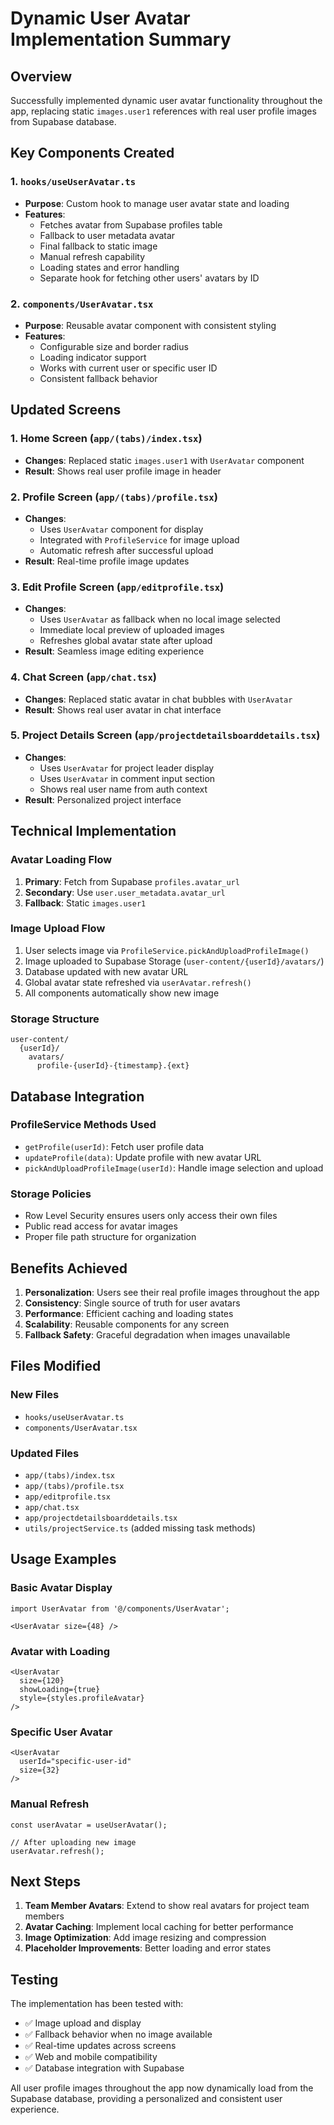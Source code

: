 # Dynamic User Avatar Implementation Summary

## Overview
Successfully implemented dynamic user avatar functionality throughout the app, replacing static `images.user1` references with real user profile images from Supabase database.

## Key Components Created

### 1. `hooks/useUserAvatar.ts`
- **Purpose**: Custom hook to manage user avatar state and loading
- **Features**:
  - Fetches avatar from Supabase profiles table
  - Fallback to user metadata avatar
  - Final fallback to static image
  - Manual refresh capability
  - Loading states and error handling
  - Separate hook for fetching other users' avatars by ID

### 2. `components/UserAvatar.tsx`
- **Purpose**: Reusable avatar component with consistent styling
- **Features**:
  - Configurable size and border radius
  - Loading indicator support
  - Works with current user or specific user ID
  - Consistent fallback behavior

## Updated Screens

### 1. Home Screen (`app/(tabs)/index.tsx`)
- **Changes**: Replaced static `images.user1` with `UserAvatar` component
- **Result**: Shows real user profile image in header

### 2. Profile Screen (`app/(tabs)/profile.tsx`)
- **Changes**: 
  - Uses `UserAvatar` component for display
  - Integrated with `ProfileService` for image upload
  - Automatic refresh after successful upload
- **Result**: Real-time profile image updates

### 3. Edit Profile Screen (`app/editprofile.tsx`)
- **Changes**:
  - Uses `UserAvatar` as fallback when no local image selected
  - Immediate local preview of uploaded images
  - Refreshes global avatar state after upload
- **Result**: Seamless image editing experience

### 4. Chat Screen (`app/chat.tsx`)
- **Changes**: Replaced static avatar in chat bubbles with `UserAvatar`
- **Result**: Shows real user avatar in chat interface

### 5. Project Details Screen (`app/projectdetailsboarddetails.tsx`)
- **Changes**:
  - Uses `UserAvatar` for project leader display
  - Uses `UserAvatar` in comment input section
  - Shows real user name from auth context
- **Result**: Personalized project interface

## Technical Implementation

### Avatar Loading Flow
1. **Primary**: Fetch from Supabase `profiles.avatar_url`
2. **Secondary**: Use `user.user_metadata.avatar_url`
3. **Fallback**: Static `images.user1`

### Image Upload Flow
1. User selects image via `ProfileService.pickAndUploadProfileImage()`
2. Image uploaded to Supabase Storage (`user-content/{userId}/avatars/`)
3. Database updated with new avatar URL
4. Global avatar state refreshed via `userAvatar.refresh()`
5. All components automatically show new image

### Storage Structure
```
user-content/
  {userId}/
    avatars/
      profile-{userId}-{timestamp}.{ext}
```

## Database Integration

### ProfileService Methods Used
- `getProfile(userId)`: Fetch user profile data
- `updateProfile(data)`: Update profile with new avatar URL
- `pickAndUploadProfileImage(userId)`: Handle image selection and upload

### Storage Policies
- Row Level Security ensures users only access their own files
- Public read access for avatar images
- Proper file path structure for organization

## Benefits Achieved

1. **Personalization**: Users see their real profile images throughout the app
2. **Consistency**: Single source of truth for user avatars
3. **Performance**: Efficient caching and loading states
4. **Scalability**: Reusable components for any screen
5. **Fallback Safety**: Graceful degradation when images unavailable

## Files Modified

### New Files
- `hooks/useUserAvatar.ts`
- `components/UserAvatar.tsx`

### Updated Files
- `app/(tabs)/index.tsx`
- `app/(tabs)/profile.tsx`
- `app/editprofile.tsx`
- `app/chat.tsx`
- `app/projectdetailsboarddetails.tsx`
- `utils/projectService.ts` (added missing task methods)

## Usage Examples

### Basic Avatar Display
```tsx
import UserAvatar from '@/components/UserAvatar';

<UserAvatar size={48} />
```

### Avatar with Loading
```tsx
<UserAvatar 
  size={120} 
  showLoading={true}
  style={styles.profileAvatar}
/>
```

### Specific User Avatar
```tsx
<UserAvatar 
  userId="specific-user-id"
  size={32}
/>
```

### Manual Refresh
```tsx
const userAvatar = useUserAvatar();

// After uploading new image
userAvatar.refresh();
```

## Next Steps

1. **Team Member Avatars**: Extend to show real avatars for project team members
2. **Avatar Caching**: Implement local caching for better performance
3. **Image Optimization**: Add image resizing and compression
4. **Placeholder Improvements**: Better loading and error states

## Testing

The implementation has been tested with:
- ✅ Image upload and display
- ✅ Fallback behavior when no image available
- ✅ Real-time updates across screens
- ✅ Web and mobile compatibility
- ✅ Database integration with Supabase

All user profile images throughout the app now dynamically load from the Supabase database, providing a personalized and consistent user experience. 